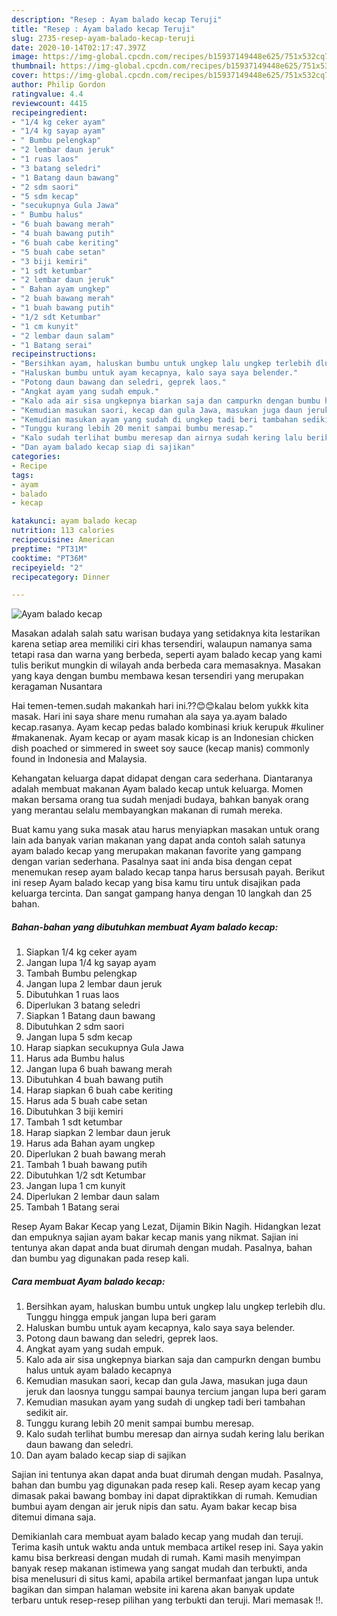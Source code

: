 ```yaml
---
description: "Resep : Ayam balado kecap Teruji"
title: "Resep : Ayam balado kecap Teruji"
slug: 2735-resep-ayam-balado-kecap-teruji
date: 2020-10-14T02:17:47.397Z
image: https://img-global.cpcdn.com/recipes/b15937149448e625/751x532cq70/ayam-balado-kecap-foto-resep-utama.jpg
thumbnail: https://img-global.cpcdn.com/recipes/b15937149448e625/751x532cq70/ayam-balado-kecap-foto-resep-utama.jpg
cover: https://img-global.cpcdn.com/recipes/b15937149448e625/751x532cq70/ayam-balado-kecap-foto-resep-utama.jpg
author: Philip Gordon
ratingvalue: 4.4
reviewcount: 4415
recipeingredient:
- "1/4 kg ceker ayam"
- "1/4 kg sayap ayam"
- " Bumbu pelengkap"
- "2 lembar daun jeruk"
- "1 ruas laos"
- "3 batang seledri"
- "1 Batang daun bawang"
- "2 sdm saori"
- "5 sdm kecap"
- "secukupnya Gula Jawa"
- " Bumbu halus"
- "6 buah bawang merah"
- "4 buah bawang putih"
- "6 buah cabe keriting"
- "5 buah cabe setan"
- "3 biji kemiri"
- "1 sdt ketumbar"
- "2 lembar daun jeruk"
- " Bahan ayam ungkep"
- "2 buah bawang merah"
- "1 buah bawang putih"
- "1/2 sdt Ketumbar"
- "1 cm kunyit"
- "2 lembar daun salam"
- "1 Batang serai"
recipeinstructions:
- "Bersihkan ayam, haluskan bumbu untuk ungkep lalu ungkep terlebih dlu. Tunggu hingga empuk jangan lupa beri garam"
- "Haluskan bumbu untuk ayam kecapnya, kalo saya saya belender."
- "Potong daun bawang dan seledri, geprek laos."
- "Angkat ayam yang sudah empuk."
- "Kalo ada air sisa ungkepnya biarkan saja dan campurkn dengan bumbu halus untuk ayam balado kecapnya"
- "Kemudian masukan saori, kecap dan gula Jawa, masukan juga daun jeruk dan laosnya tunggu sampai baunya tercium jangan lupa beri garam"
- "Kemudian masukan ayam yang sudah di ungkep tadi beri tambahan sedikit air."
- "Tunggu kurang lebih 20 menit sampai bumbu meresap."
- "Kalo sudah terlihat bumbu meresap dan airnya sudah kering lalu berikan daun bawang dan seledri."
- "Dan ayam balado kecap siap di sajikan"
categories:
- Recipe
tags:
- ayam
- balado
- kecap

katakunci: ayam balado kecap 
nutrition: 113 calories
recipecuisine: American
preptime: "PT31M"
cooktime: "PT36M"
recipeyield: "2"
recipecategory: Dinner

---
```



![Ayam balado kecap](https://img-global.cpcdn.com/recipes/b15937149448e625/751x532cq70/ayam-balado-kecap-foto-resep-utama.jpg)

Masakan adalah salah satu warisan budaya yang setidaknya kita lestarikan karena setiap area memiliki ciri khas tersendiri, walaupun namanya sama tetapi rasa dan warna yang berbeda, seperti ayam balado kecap yang kami tulis berikut mungkin di wilayah anda berbeda cara memasaknya. Masakan yang kaya dengan bumbu membawa kesan tersendiri yang merupakan keragaman Nusantara

Hai temen-temen.sudah makankah hari ini.??😊😊kalau belom yukkk kita masak. Hari ini saya share menu rumahan ala saya ya.ayam balado kecap.rasanya. Ayam kecap pedas balado kombinasi kriuk kerupuk #kuliner #makanenak. Ayam kecap or ayam masak kicap is an Indonesian chicken dish poached or simmered in sweet soy sauce (kecap manis) commonly found in Indonesia and Malaysia.

Kehangatan keluarga dapat didapat dengan cara sederhana. Diantaranya adalah membuat makanan Ayam balado kecap untuk keluarga. Momen makan bersama orang tua sudah menjadi budaya, bahkan banyak orang yang merantau selalu membayangkan makanan di rumah mereka.

Buat kamu yang suka masak atau harus menyiapkan masakan untuk orang lain ada banyak varian makanan yang dapat anda contoh salah satunya ayam balado kecap yang merupakan makanan favorite yang gampang dengan varian sederhana. Pasalnya saat ini anda bisa dengan cepat menemukan resep ayam balado kecap tanpa harus bersusah payah.
Berikut ini resep Ayam balado kecap yang bisa kamu tiru untuk disajikan pada keluarga tercinta. Dan sangat gampang hanya dengan 10 langkah dan 25 bahan.


<!--inarticleads1-->

##### Bahan-bahan yang dibutuhkan membuat Ayam balado kecap:

1. Siapkan 1/4 kg ceker ayam
1. Jangan lupa 1/4 kg sayap ayam
1. Tambah  Bumbu pelengkap
1. Jangan lupa 2 lembar daun jeruk
1. Dibutuhkan 1 ruas laos
1. Diperlukan 3 batang seledri
1. Siapkan 1 Batang daun bawang
1. Dibutuhkan 2 sdm saori
1. Jangan lupa 5 sdm kecap
1. Harap siapkan secukupnya Gula Jawa
1. Harus ada  Bumbu halus
1. Jangan lupa 6 buah bawang merah
1. Dibutuhkan 4 buah bawang putih
1. Harap siapkan 6 buah cabe keriting
1. Harus ada 5 buah cabe setan
1. Dibutuhkan 3 biji kemiri
1. Tambah 1 sdt ketumbar
1. Harap siapkan 2 lembar daun jeruk
1. Harus ada  Bahan ayam ungkep
1. Diperlukan 2 buah bawang merah
1. Tambah 1 buah bawang putih
1. Dibutuhkan 1/2 sdt Ketumbar
1. Jangan lupa 1 cm kunyit
1. Diperlukan 2 lembar daun salam
1. Tambah 1 Batang serai


Resep Ayam Bakar Kecap yang Lezat, Dijamin Bikin Nagih. Hidangkan lezat dan empuknya sajian ayam bakar kecap manis yang nikmat. Sajian ini tentunya akan dapat anda buat dirumah dengan mudah. Pasalnya, bahan dan bumbu yag digunakan pada resep kali. 

<!--inarticleads2-->

##### Cara membuat  Ayam balado kecap:

1. Bersihkan ayam, haluskan bumbu untuk ungkep lalu ungkep terlebih dlu. Tunggu hingga empuk jangan lupa beri garam
1. Haluskan bumbu untuk ayam kecapnya, kalo saya saya belender.
1. Potong daun bawang dan seledri, geprek laos.
1. Angkat ayam yang sudah empuk.
1. Kalo ada air sisa ungkepnya biarkan saja dan campurkn dengan bumbu halus untuk ayam balado kecapnya
1. Kemudian masukan saori, kecap dan gula Jawa, masukan juga daun jeruk dan laosnya tunggu sampai baunya tercium jangan lupa beri garam
1. Kemudian masukan ayam yang sudah di ungkep tadi beri tambahan sedikit air.
1. Tunggu kurang lebih 20 menit sampai bumbu meresap.
1. Kalo sudah terlihat bumbu meresap dan airnya sudah kering lalu berikan daun bawang dan seledri.
1. Dan ayam balado kecap siap di sajikan


Sajian ini tentunya akan dapat anda buat dirumah dengan mudah. Pasalnya, bahan dan bumbu yag digunakan pada resep kali. Resep ayam kecap yang dimasak pakai bawang bombay ini dapat dipraktikkan di rumah. Kemudian bumbui ayam dengan air jeruk nipis dan satu. Ayam bakar kecap bisa ditemui dimana saja. 

Demikianlah cara membuat ayam balado kecap yang mudah dan teruji. Terima kasih untuk waktu anda untuk membaca artikel resep ini. Saya yakin kamu bisa berkreasi dengan mudah di rumah. Kami masih menyimpan banyak resep makanan istimewa yang sangat mudah dan terbukti, anda bisa menelusuri di situs kami, apabila artikel bermanfaat jangan lupa untuk bagikan dan simpan halaman website ini karena akan banyak update terbaru untuk resep-resep pilihan yang terbukti dan teruji. Mari memasak !!. 
